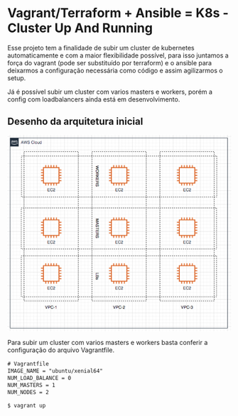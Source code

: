 # Vagrant/Terraform + Ansible = K8s - Cluster Up And Running

Esse projeto tem a finalidade de subir um cluster de kubernetes automaticamente e com a maior flexibilidade possível, para isso juntamos a força do vagrant (pode ser substituído por terraform) e o ansible para deixarmos a configuração necessária como código e assim agilizarmos o setup.

Já é possível subir um cluster com varios masters e workers, porém a config com loadbalancers ainda está em desenvolvimento.

## Desenho da arquitetura inicial

![Cluster K8s](/resources/k8s-cluster-draft.png)

Para subir um cluster com varios masters e workers basta conferir a configuração do arquivo Vagrantfile.

```
# Vagrantfile
IMAGE_NAME = "ubuntu/xenial64"
NUM_LOAD_BALANCE = 0
NUM_MASTERS = 1
NUM_NODES = 2
```

```shell
$ vagrant up
```